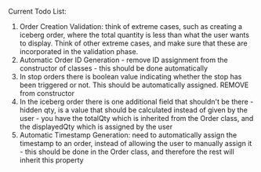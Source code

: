 Current Todo List:
1. Order Creation Validation: think of extreme cases, such as creating a iceberg order, where the total quantity is less than what the user wants to display. Think of other extreme cases, and make sure that these are incorporated in the validation phase.
2. Automatic Order ID Generation - remove ID assignment from the constructor of classes - this should be done automatically 
3. In stop orders there is boolean value indicating whether the stop has been triggered or not. This should be automatically assigned. REMOVE from constructor 
4. In the iceberg order there is one additional field that shouldn't be there - hidden qty, is a value that should be calculated instead of given by the user - you have the totalQty which is inherited from the Order class, and the displayedQty which is assigned by the user 
5. Automatic Timestamp Generation: need to automatically assign the timestamp to an order, instead of allowing the user to manually assign it - this should be done in the Order class, and therefore the rest will inherit this property 
